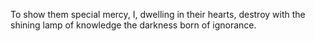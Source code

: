 To show them special mercy, I, dwelling in their hearts, destroy with the shining lamp of knowledge the darkness born of ignorance.